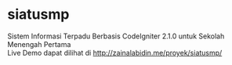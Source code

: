 siatusmp
========
Sistem Informasi Terpadu Berbasis CodeIgniter 2.1.0 untuk Sekolah Menengah Pertama <br>
Live Demo dapat dilihat di http://zainalabidin.me/proyek/siatusmp/
